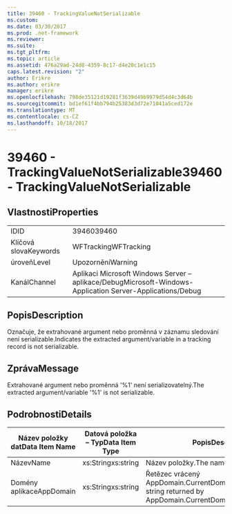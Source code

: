 ```yaml
---
title: 39460 - TrackingValueNotSerializable
ms.custom: 
ms.date: 03/30/2017
ms.prod: .net-framework
ms.reviewer: 
ms.suite: 
ms.tgt_pltfrm: 
ms.topic: article
ms.assetid: 476a29ad-24d8-4359-8c17-d4e20c1e1c15
caps.latest.revision: "2"
author: Erikre
ms.author: erikre
manager: erikre
ms.openlocfilehash: 798de35121d19281f3639d49b9979d54d4c3d64b
ms.sourcegitcommit: bd1ef61f4bb794b25383d3d72e71041a5ced172e
ms.translationtype: MT
ms.contentlocale: cs-CZ
ms.lasthandoff: 10/18/2017
---
```

# <a name="39460---trackingvaluenotserializable"></a><span data-ttu-id="fe187-102">39460 - TrackingValueNotSerializable</span><span class="sxs-lookup"><span data-stu-id="fe187-102">39460 - TrackingValueNotSerializable</span></span>
## <a name="properties"></a><span data-ttu-id="fe187-103">Vlastnosti</span><span class="sxs-lookup"><span data-stu-id="fe187-103">Properties</span></span>  
  
|||  
|-|-|  
|<span data-ttu-id="fe187-104">ID</span><span class="sxs-lookup"><span data-stu-id="fe187-104">ID</span></span>|<span data-ttu-id="fe187-105">39460</span><span class="sxs-lookup"><span data-stu-id="fe187-105">39460</span></span>|  
|<span data-ttu-id="fe187-106">Klíčová slova</span><span class="sxs-lookup"><span data-stu-id="fe187-106">Keywords</span></span>|<span data-ttu-id="fe187-107">WFTracking</span><span class="sxs-lookup"><span data-stu-id="fe187-107">WFTracking</span></span>|  
|<span data-ttu-id="fe187-108">úroveň</span><span class="sxs-lookup"><span data-stu-id="fe187-108">Level</span></span>|<span data-ttu-id="fe187-109">Upozornění</span><span class="sxs-lookup"><span data-stu-id="fe187-109">Warning</span></span>|  
|<span data-ttu-id="fe187-110">Kanál</span><span class="sxs-lookup"><span data-stu-id="fe187-110">Channel</span></span>|<span data-ttu-id="fe187-111">Aplikaci Microsoft Windows Server – aplikace/Debug</span><span class="sxs-lookup"><span data-stu-id="fe187-111">Microsoft-Windows-Application Server-Applications/Debug</span></span>|  
  
## <a name="description"></a><span data-ttu-id="fe187-112">Popis</span><span class="sxs-lookup"><span data-stu-id="fe187-112">Description</span></span>  
 <span data-ttu-id="fe187-113">Označuje, že extrahované argument nebo proměnná v záznamu sledování není serializable.</span><span class="sxs-lookup"><span data-stu-id="fe187-113">Indicates the extracted argument/variable in a tracking record is not serializable.</span></span>  
  
## <a name="message"></a><span data-ttu-id="fe187-114">Zpráva</span><span class="sxs-lookup"><span data-stu-id="fe187-114">Message</span></span>  
 <span data-ttu-id="fe187-115">Extrahované argument nebo proměnná '%1' není serializovatelný.</span><span class="sxs-lookup"><span data-stu-id="fe187-115">The extracted argument/variable '%1' is not serializable.</span></span>  
  
## <a name="details"></a><span data-ttu-id="fe187-116">Podrobnosti</span><span class="sxs-lookup"><span data-stu-id="fe187-116">Details</span></span>  
  
|<span data-ttu-id="fe187-117">Název položky dat</span><span class="sxs-lookup"><span data-stu-id="fe187-117">Data Item Name</span></span>|<span data-ttu-id="fe187-118">Datová položka – Typ</span><span class="sxs-lookup"><span data-stu-id="fe187-118">Data Item Type</span></span>|<span data-ttu-id="fe187-119">Popis</span><span class="sxs-lookup"><span data-stu-id="fe187-119">Description</span></span>|  
|--------------------|--------------------|-----------------|  
|<span data-ttu-id="fe187-120">Název</span><span class="sxs-lookup"><span data-stu-id="fe187-120">Name</span></span>|<span data-ttu-id="fe187-121">xs:String</span><span class="sxs-lookup"><span data-stu-id="fe187-121">xs:string</span></span>|<span data-ttu-id="fe187-122">Název položky.</span><span class="sxs-lookup"><span data-stu-id="fe187-122">The name of the item.</span></span>|  
|<span data-ttu-id="fe187-123">Domény aplikace</span><span class="sxs-lookup"><span data-stu-id="fe187-123">AppDomain</span></span>|<span data-ttu-id="fe187-124">xs:String</span><span class="sxs-lookup"><span data-stu-id="fe187-124">xs:string</span></span>|<span data-ttu-id="fe187-125">Řetězec vrácený AppDomain.CurrentDomain.FriendlyName.</span><span class="sxs-lookup"><span data-stu-id="fe187-125">The string returned by AppDomain.CurrentDomain.FriendlyName.</span></span>|
